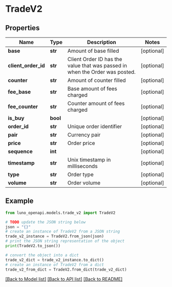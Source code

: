 # TradeV2


## Properties

Name | Type | Description | Notes
------------ | ------------- | ------------- | -------------
**base** | **str** | Amount of base filled | [optional] 
**client_order_id** | **str** | Client Order ID has the value that was passed in when the Order was posted. | [optional] 
**counter** | **str** | Amount of counter filled | [optional] 
**fee_base** | **str** | Base amount of fees charged | [optional] 
**fee_counter** | **str** | Counter amount of fees charged | [optional] 
**is_buy** | **bool** |  | [optional] 
**order_id** | **str** | Unique order identifier | [optional] 
**pair** | **str** | Currency pair | [optional] 
**price** | **str** | Order price | [optional] 
**sequence** | **int** |  | [optional] 
**timestamp** | **str** | Unix timestamp in milliseconds | [optional] 
**type** | **str** | Order type | [optional] 
**volume** | **str** | Order volume | [optional] 

## Example

```python
from luno_openapi.models.trade_v2 import TradeV2

# TODO update the JSON string below
json = "{}"
# create an instance of TradeV2 from a JSON string
trade_v2_instance = TradeV2.from_json(json)
# print the JSON string representation of the object
print(TradeV2.to_json())

# convert the object into a dict
trade_v2_dict = trade_v2_instance.to_dict()
# create an instance of TradeV2 from a dict
trade_v2_from_dict = TradeV2.from_dict(trade_v2_dict)
```
[[Back to Model list]](../README.md#documentation-for-models) [[Back to API list]](../README.md#documentation-for-api-endpoints) [[Back to README]](../README.md)


